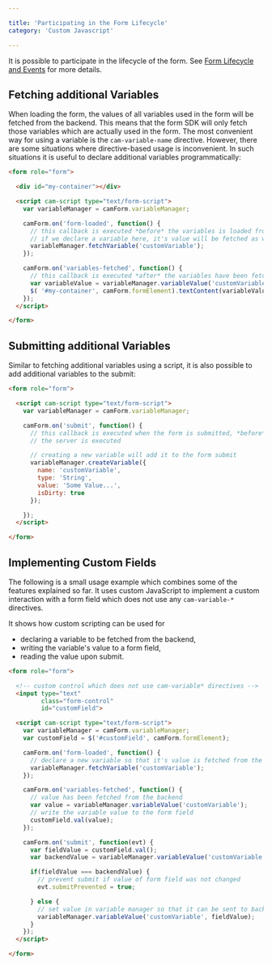 ```yaml
---

title: 'Participating in the Form Lifecycle'
category: 'Custom Javascript'

---
```


It is possible to participate in the lifecycle of the form. See [Form Lifecycle and
Events][lifecycle] for more details.

## Fetching additional Variables

When loading the form, the values of all variables used in the form will be fetched from the
backend. This means that the form SDK will only fetch those variables which are actually used in the
form. The most convenient way for using a variable is the `cam-variable-name` directive. However,
there are some situations where directive-based usage is inconvenient. In such situations it is
useful to declare additional variables programmatically:

```html
<form role="form">

  <div id="my-container"></div>

  <script cam-script type="text/form-script">
    var variableManager = camForm.variableManager;

    camForm.on('form-loaded', function() {
      // this callback is executed *before* the variables is loaded from the server.
      // if we declare a variable here, it's value will be fetched as well
      variableManager.fetchVariable('customVariable');
    });

    camForm.on('variables-fetched', function() {
      // this callback is executed *after* the variables have been fetched from the server
      var variableValue = variableManager.variableValue('customVariable');
      $( '#my-container', camForm.formElement).textContent(variableValue);
    });
  </script>

</form>
```

## Submitting additional Variables

Similar to fetching additional variables using a script, it is also possible to add additional
variables to the submit:


```html
<form role="form">

  <script cam-script type="text/form-script">
    var variableManager = camForm.variableManager;

    camForm.on('submit', function() {
      // this callback is executed when the form is submitted, *before* the submit request to
      // the server is executed

      // creating a new variable will add it to the form submit
      variableManager.createVariable({
        name: 'customVariable',
        type: 'String',
        value: 'Some Value...',
        isDirty: true
      });

    });
  </script>

</form>
```

## Implementing Custom Fields

The following is a small usage example which combines some of the features explained so far.
It uses custom JavaScript to implement a custom interaction with a form field which does not
use any `cam-variable-*` directives.

It shows how custom scripting can be used for

* declaring a variable to be fetched from the backend,
* writing the variable's value to a form field,
* reading the value upon submit.

```html
<form role="form">

  <!-- custom control which does not use cam-variable* directives -->
  <input type="text"
         class="form-control"
         id="customField">

  <script cam-script type="text/form-script">
    var variableManager = camForm.variableManager;
    var customField = $('#customField', camForm.formElement);

    camForm.on('form-loaded', function() {
      // declare a new variable so that it's value is fetched from the backend
      variableManager.fetchVariable('customVariable');
    });

    camForm.on('variables-fetched', function() {
      // value has been fetched from the backend
      var value = variableManager.variableValue('customVariable');
      // write the variable value to the form field
      customField.val(value);
    });

    camForm.on('submit', function(evt) {
      var fieldValue = customField.val();
      var backendValue = variableManager.variableValue('customVariable');

      if(fieldValue === backendValue) {
        // prevent submit if value of form field was not changed
        evt.submitPrevented = true;

      } else {
        // set value in variable manager so that it can be sent to backend
        variableManager.variableValue('customVariable', fieldValue);
      }
    });
  </script>

</form>
```

[lifecycle]: ref:#lifecycle-and-events
